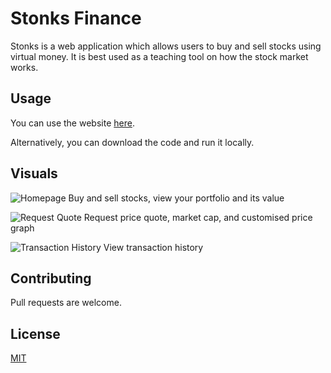 # Stonks Finance

Stonks is a web application which allows users to buy and sell stocks using virtual money. It is best used as a teaching tool on how the stock market works.

## Usage

You can use the website [here](http://routsiddharth.pythonanywhere.com).

Alternatively, you can download the code and run it locally. 

## Visuals

![Homepage](https://i.imgur.com/tfjHLPm.png)
Buy and sell stocks, view your portfolio and its value

![Request Quote](https://i.imgur.com/zw8NxWX.png)
Request price quote, market cap, and customised price graph

![Transaction History](https://i.imgur.com/K66j7aj.png)
View transaction history

## Contributing
Pull requests are welcome.

## License
[MIT](https://choosealicense.com/licenses/mit/)

